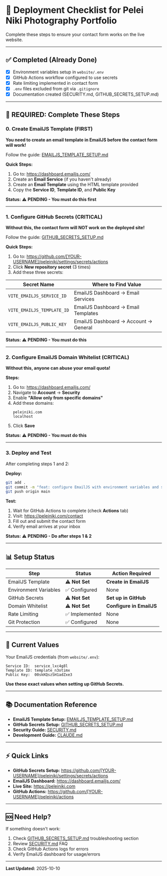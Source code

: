 # 🚀 Deployment Checklist for Pelei Niki Photography Portfolio

Complete these steps to ensure your contact form works on the live website.

---

## ✅ Completed (Already Done)

- [x] Environment variables setup in `website/.env`
- [x] GitHub Actions workflow configured to use secrets
- [x] Rate limiting implemented in contact form
- [x] `.env` files excluded from git via `.gitignore`
- [x] Documentation created (SECURITY.md, GITHUB_SECRETS_SETUP.md)

---

## 🔴 REQUIRED: Complete These Steps

### 0. Create EmailJS Template (FIRST)

**You need to create an email template in EmailJS before the contact form will work!**

Follow the guide: [EMAILJS_TEMPLATE_SETUP.md](EMAILJS_TEMPLATE_SETUP.md)

**Quick Steps:**
1. Go to: https://dashboard.emailjs.com/
2. Create an **Email Service** (if you haven't already)
3. Create an **Email Template** using the HTML template provided
4. Copy the **Service ID**, **Template ID**, and **Public Key**

**Status:** ⚠️ **PENDING - You must do this first**

---

### 1. Configure GitHub Secrets (CRITICAL)

**Without this, the contact form will NOT work on the deployed site!**

Follow the guide: [GITHUB_SECRETS_SETUP.md](GITHUB_SECRETS_SETUP.md)

**Quick Steps:**
1. Go to: https://github.com/[YOUR-USERNAME]/peleiniki/settings/secrets/actions
2. Click **New repository secret** (3 times)
3. Add these three secrets:

| Secret Name | Where to Find Value |
|-------------|---------------------|
| `VITE_EMAILJS_SERVICE_ID` | EmailJS Dashboard → Email Services |
| `VITE_EMAILJS_TEMPLATE_ID` | EmailJS Dashboard → Email Templates |
| `VITE_EMAILJS_PUBLIC_KEY` | EmailJS Dashboard → Account → General |

**Status:** ⚠️ **PENDING - You must do this**

---

### 2. Configure EmailJS Domain Whitelist (CRITICAL)

**Without this, anyone can abuse your email quota!**

**Steps:**
1. Go to: https://dashboard.emailjs.com/
2. Navigate to **Account** → **Security**
3. Enable **"Allow only from specific domains"**
4. Add these domains:
   ```
   peleiniki.com
   localhost
   ```
5. Click **Save**

**Status:** ⚠️ **PENDING - You must do this**

---

### 3. Deploy and Test

After completing steps 1 and 2:

**Deploy:**
```bash
git add .
git commit -m "feat: configure EmailJS with environment variables and security"
git push origin main
```

**Test:**
1. Wait for GitHub Actions to complete (check **Actions** tab)
2. Visit: https://peleiniki.com/contact
3. Fill out and submit the contact form
4. Verify email arrives at your inbox

**Status:** ⚠️ **PENDING - Do after steps 1 & 2**

---

## 📊 Setup Status

| Step | Status | Action Required |
|------|--------|-----------------|
| EmailJS Template | ⚠️ **Not Set** | **Create in EmailJS** |
| Environment Variables | ✅ Configured | None |
| GitHub Secrets | ⚠️ **Not Set** | **Set up in GitHub** |
| Domain Whitelist | ⚠️ **Not Set** | **Configure in EmailJS** |
| Rate Limiting | ✅ Implemented | None |
| Git Protection | ✅ Configured | None |

---

## 🎯 Current Values

Your EmailJS credentials (from `website/.env`):

```
Service ID:  service_lxc4g8l
Template ID: template_n3otimx
Public Key:  00skKQszSH1adZxe3
```

**Use these exact values when setting up GitHub Secrets.**

---

## 📚 Documentation Reference

- **EmailJS Template Setup:** [EMAILJS_TEMPLATE_SETUP.md](EMAILJS_TEMPLATE_SETUP.md)
- **GitHub Secrets Setup:** [GITHUB_SECRETS_SETUP.md](GITHUB_SECRETS_SETUP.md)
- **Security Guide:** [SECURITY.md](SECURITY.md)
- **Development Guide:** [CLAUDE.md](CLAUDE.md)

---

## ⚡ Quick Links

- **GitHub Secrets Setup:** https://github.com/[YOUR-USERNAME]/peleiniki/settings/secrets/actions
- **EmailJS Dashboard:** https://dashboard.emailjs.com/
- **Live Site:** https://peleiniki.com
- **GitHub Actions:** https://github.com/[YOUR-USERNAME]/peleiniki/actions

---

## 🆘 Need Help?

If something doesn't work:

1. Check [GITHUB_SECRETS_SETUP.md](GITHUB_SECRETS_SETUP.md) troubleshooting section
2. Review [SECURITY.md](SECURITY.md) FAQ
3. Check GitHub Actions logs for errors
4. Verify EmailJS dashboard for usage/errors

---

**Last Updated:** 2025-10-10
